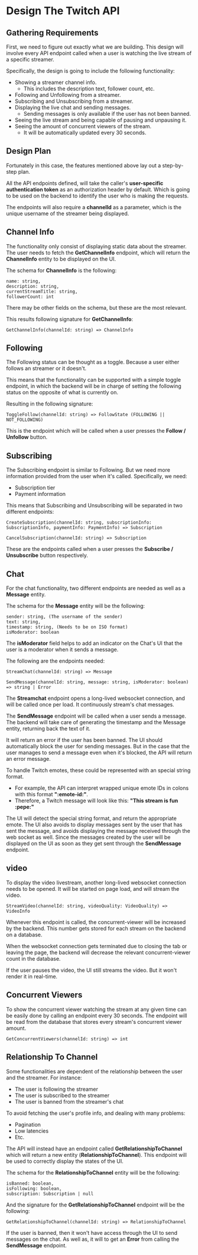# Design The Twitch API
## Gathering Requirements
First, we need to figure out exactly what we are building. This design will involve every API endpoint called when a user is watching the live stream of a specific streamer.

Specifically, the design is going to include the following functionality:
 
- Showing a streamer channel info.
  - This includes the description text, follower count, etc.
- Following and Unfollowing from a streamer.
- Subscribing and Unsubscribing from a streamer.
- Displaying the live chat and sending messages.
  - Sending messages is only available if the user has not been banned.
- Seeing the live stream and being capable of pausing and unpausing it.
- Seeing the amount of concurrent viewers of the stream.
  - It will be automatically updated every 30 seconds.

## Design Plan
Fortunately in this case, the features mentioned above lay out a step-by-step plan.

All the API endpoints defined, will take the caller's **user-specific authentication token** as an authorization header by default. Which is going to be used on the backend to identify the user who is making the requests.

The endpoints will also require a **channelId** as a parameter, which is the unique username of the streamer being displayed.

## Channel Info
The functionality only consist of displaying static data about the streamer. The user needs to fetch the **GetChannelInfo** endpoint, which will return the **ChannelInfo** entity to be displayed on the UI.

The schema for **ChannelInfo** is the following:
```
name: string,
description: string,
currentStreamTitle: string,
followerCount: int
```

There may be other fields on the schema, but these are the most relevant.

This results following signature for **GetChannelInfo**:
```
GetChannelInfo(channelId: string) => ChannelInfo
```

## Following
The Following status can be thought as a toggle. Because a user either follows an streamer or it doesn't. 

This means that the functionality can be supported with a simple toggle endpoint, in which the backend will be in charge of setting the following status on the opposite of what is currently on.

Resulting in the following signature:
```
ToggleFollow(channelId: string) => FollowState (FOLLOWING || NOT_FOLLOWING)
```

This is the endpoint which will be called when a user presses the **Follow / Unfollow** button.

## Subscribing
The Subscribing endpoint is similar to Following. But we need more information provided from the user when it's called. Specifically, we need:
- Subscription tier
- Payment information

This means that Subscribing and Unsubscribing will be separated in two different endpoints:
```
CreateSubscription(channelId: string, subscriptionInfo: SubscriptionInfo, paymentInfo: PaymentInfo) => Subscription

CancelSubscription(channelId: string) => Subscription
```

These are the endpoints called when a user presses the **Subscribe / Unsubscribe** button respectively.

## Chat
For the chat functionality, two different endpoints are needed as well as a **Message** entity.

The schema for the **Message** entity will be the following:
```
sender: string, (The username of the sender)
text: string,
timestamp: string, (Needs to be on ISO format)
isModerator: boolean
```
The **isModerator** field helps to add an indicator on the Chat's UI that the user is a moderator when it sends a message.

The following are the endpoints needed:
```
StreamChat(channelId: string) => Message

SendMessage(channelId: string, message: string, isModerator: boolean) => string | Error
```
The **Streamchat** endpoint opens a long-lived websocket connection, and will be called once per load. It continuously stream's chat messages.

The **SendMessage** endpoint will be called when a user sends a message. The backend will take care of generating the timestamp and the Message entity, returning back the text of it. 

It will return an error if the user has been banned. The UI should automatically block the user for sending messages. But in the case that the user manages to send a message even when it's blocked, the API will return an error message.

To handle Twitch emotes, these could be represented with an special string format.
- For example, the API can interpret wrapped unique emote IDs in colons with this format **":emote-id:"**.
- Therefore, a Twitch message will look like this: **"This stream is fun :pepe:"**

The UI will detect the special string format, and return the appropriate emote. The UI also avoids to display messages sent by the user that has sent the message, and avoids displaying the message received through the web socket as well. Since the messages created by the user will be displayed on the UI as soon as they get sent through the **SendMessage** endpoint.

## video
To display the video livestream, another long-lived websocket connection needs to be opened. It will be started on page load, and will stream the video.

```
StreamVideo(channelId: string, videoQuality: VideoQuality) => VideoInfo
```
Whenever this endpoint is called, the concurrent-viewer will be increased by the backend. This number gets stored for each stream on the backend on a database. 

When the websocket connection gets terminated due to closing the tab or leaving the page, the backend will decrease the relevant concurrent-viewer count in the database.

If the user pauses the video, the UI still streams the video. But it won't render it in real-time.

## Concurrent Viewers
To show the concurrent viewer watching the stream at any given time can be easily done by calling an endpoint every 30 seconds. The endpoint will be read from the database that stores every stream's concurrent viewer amount.

```
GetConcurrentViewers(channelId: string) => int
```

## Relationship To Channel
Some functionalities are dependent of the relationship between the user and the streamer. For instance:
- The user is following the streamer
- The user is subscribed to the streamer
- The user is banned from the streamer's chat

To avoid fetching the user's profile info, and dealing with many problems:
- Pagination
- Low latencies
- Etc.

The API will instead have an endpoint called **GetRelationshipToChannel** which will return a new entity (**RelationshipToChannel**). This endpoint will be used to correctly display the states of the UI.

The schema for the **RelationshipToChannel** entity will be the following:
```
isBanned: boolean,
isFollowing: boolean,
subscription: Subscription | null
```

And the signature for the **GetRelationshipToChannel** endpoint will be the following:
```
GetRelationshipToChannel(channelId: string) => RelationshipToChannel
```

If the user is banned, then it won't have access through the UI to send messages on the chat. As well as, it will to get an **Error** from calling the **SendMessage** endpoint.